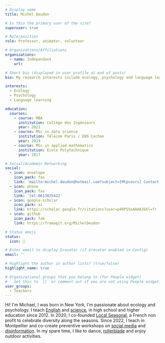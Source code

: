 ```yaml
---
# Display name
title: Michel Deudon

# Is this the primary user of the site?
superuser: true

# Role/position
role: Professor, animator, volunteer

# Organizations/Affiliations
organizations:
  - name: Independant
    url: 

# Short bio (displayed in user profile at end of posts)
bio: My research interests include ecology, psychology and language learning.

interests:
  - Ecology
  - Psychology
  - Language learning

education:
  courses:
    - course: MBA
      institution: Collège des Ingénieurs
      year: 2021
    - course: MSc in data science
      institution: Télécom Paris / ENS Cachan
      year: 2019
    - course: MSc in applied mathematics
      institution: Ecole Polytechnique
      year: 2017

# Social/Academic Networking
social:
  - icon: envelope
    icon_pack: fas
    link: 'mailto:michel.deudon@hotmail.com?subject=[Mtpcours] Contact'
  - icon: phone
    icon_pack: fas
    link: 'tel:0613835412'
  - icon: google-scholar
    icon_pack: ai
    link: https://scholar.google.fr/citations?user=p4RP5SoAAAAJ&hl=fr
  - icon: github
    icon_pack: fab
    link: https://framagit.org/MichelDeudon

# Status emoji
status:
  icon: 🌻

# Enter email to display Gravatar (if Gravatar enabled in Config)
email: ''

# Highlight the author in author lists? (true/false)
highlight_name: true

# Organizational groups that you belong to (for People widget)
#   Set this to `[]` or comment out if you are not using People widget.
user_groups:
  - Teachers
---
```


Hi! I'm Michael, I was born in New York, I'm passionate about ecology and psychology. I teach [English](https://www.mtpcours.fr/en/c/english/) and [science](https://www.mtpcours.fr/en/c/physique-chimie/), in high school and higher education since 2012. In 2020, I co-founded [Local Seasonal](https://www.mtpcours.fr/en/c/local-seasonal/), a French non profit to celebrate diversity along the seasons. Since 2022, I teach in Montpellier and co-create preventive workshops on [social media](https://www.mtpcours.fr/en/c/reseaux/) and [disinformation](https://www.mtpcours.fr/en/c/desinformation/). In my spare time, I like to dance, [rollerblade](https://www.mtpcours.fr/en/p/roller-dance-montpellier/) and enjoy outdoor activities.